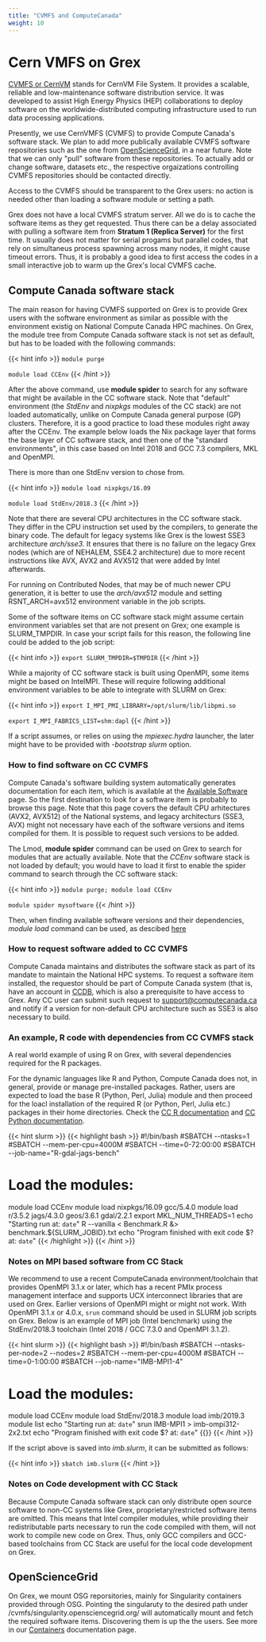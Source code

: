 ```yaml
---
title: "CVMFS and ComputeCanada"
weight: 10
---
```


# Cern VMFS on Grex

[CVMFS or CernVM](https://cernvm.cern.ch/portal/filesystem "CVMFS") stands for CernVM File System. It provides a scalable, reliable and low-maintenance software distribution service. It was developed to assist High Energy Physics (HEP) collaborations to deploy software on the worldwide-distributed computing infrastructure used to run data processing applications. 

Presently, we use CernVMFS (CVMFS) to provide Compute Canada's software stack. We plan to add more publically available CVMFS software repositories such as the one from [OpenScienceGrid](https://opensciencegrid.org/ "OpenScienceGrid"), in a near future. Note that we can only "pull" software from these repositories. To actually add or change software, datasets etc., the respective orgaizations controlling CVMFS repositories should be contacted directly.

Access to the CVMFS should be transparent to the Grex users: no action is needed other than loading a software module or setting a path.

Grex does not have a local CVMFS stratum server. All we do is to cache the software items as they get requested. Thus there can be a delay associated with pulling a software item from **Stratum 1 (Replica Server)** for the first time. It usually does not matter for serial progams but parallel codes, that rely on simultaneus process spawning across many nodes, it might cause timeout errors. Thus, it is probably a good idea to first access the codes in a small interactive job to warm up the Grex's local CVMFS cache.

## Compute Canada software stack

The main reason for having CVMFS supported on Grex is to provide Grex users with the software environment as similar as possible with the environment existig on National Compute Canada HPC machines. On Grex, the module tree from Compute Canada software stack is not set as default, but has to be loaded with the following commands:

{{< hint info >}}
```module purge```

```module load CCEnv```
{{< /hint >}}

After the above command, use **module spider** to search for any software that might be available in the CC software stack. Note that "default" environment (the _StdEnv_ and _nixpkgs_ modules of the CC stack) are not loaded automatically, unlike on Compute Canada general purpose (GP) clusters. Therefore, it is a good practice to load these modules right away after the CCEnv. The example below loads the Nix package layer that forms the base layer of CC software stack, and then one of the "standard environments", in this case based on Intel 2018 and GCC 7.3 compilers, MKL and OpenMPI.

There is more than one StdEnv version to chose from.

{{< hint info >}}
```module load nixpkgs/16.09```
  
```module load StdEnv/2018.3```
{{< /hint >}}

Note that there are several CPU architectures in the CC software stack. They differ in the CPU instruction set used by the compilers, to generate the binary code. The default for legacy systems like Grex is the lowest SSE3 architecture _arch/sse3_. It ensures that there is no failure on the legacy Grex nodes (which are of NEHALEM, SSE4.2 architecture) due to more recent instructions like AVX, AVX2 and AVX512 that were added by Intel afterwards.

For running on Contributed Nodes, that may be of much newer CPU generation, it is better to use the _arch/avx512_ module and setting RSNT_ARCH=avx512 environment variable in the job scripts.

Some of the software items on CC software stack might assume certain environment variables set that are not present on Grex; one example is SLURM_TMPDIR. In case your script fails for this reason, the following line could be added to the job script:

{{< hint info >}}
```export SLURM_TMPDIR=$TMPDIR```
{{< /hint >}}

While a majority of CC software stack is built using OpenMPI, some items might be based on IntelMPI. These will require following additional environment variables to be able to integrate with SLURM on Grex:

{{< hint info >}}
```export I_MPI_PMI_LIBRARY=/opt/slurm/lib/libpmi.so```
  
```export I_MPI_FABRICS_LIST=shm:dapl```
{{< /hint >}}
 
If a script assumes, or relies on using the _mpiexec.hydra_ launcher, the later might have to be provided with _-bootstrap slurm_ option.

### How to find software on CC CVMFS

Compute Canada's software building system automatically generates documentation for each item, which is available at the [Available Software](https://docs.computecanada.ca/wiki/Available_software) page. So the first destination to look for a software item is probably to browse this page. Note that this page covers the default CPU arhitectures (AVX2, AVX512) of the National systems, and legacy architecturs (SSE3, AVX) might not necessary have each of the software versions and items compiled for them. It is possible to request such versions to be added.

The Lmod, __module spider__ command can be used on Grex to search for modules that are actually available. Note that the _CCEnv_ software stack is not loaded by default; you would have to load it first to enable the spider command to search through the CC software stack:

{{< hint info >}}
```module purge; module load CCEnv```
  
```module spider mysoftware```
{{< /hint >}}
  
Then, when finding available software versions and their dependencies, _module load_ command can be used, as descibed [here](https://docs.computecanada.ca/wiki/Utiliser_des_modules/en)

### How to request software added to CC CVMFS

Compute Canada maintains and distributes the software stack as part of its mandate to maintain the National HPC systems. To request a software item installed, the requestor should be part of Compute Canada system (that is, have an account in [CCDB](https://ccdb.computecanada.ca), which is also a prerequisite to have access to Grex. Any CC user can submit such request to [support@computecanada.ca](mailto:support@computecanada.ca) and notify if a version for non-default CPU architecture such as SSE3 is also necessary to build.

### An example, R code with dependencies from CC CVMFS stack

A real world example of using R on Grex, with several dependencies required for the R packages.
 
For the dynamic languages like R and Python, Compute Canada does not, in general, provide or manage pre-installed packages. Rather, users are expected to load the base R (Python, Perl, Julia) module and then proceed for the loacl installation of the required R (or Python, Perl, Julia etc.) packages in their home directories. Check the [CC R documentation](https://docs.computecanada.ca/wiki/R) and [CC Python documentation](https://docs.computecanada.ca/wiki/Python).

{{< hint slurm >}}
{{< highlight bash >}}
#!/bin/bash
#SBATCH --ntasks=1
#SBATCH --mem-per-cpu=4000M
#SBATCH --time=0-72:00:00
#SBATCH --job-name="R-gdal-jags-bench"
# Load the modules:
module load CCEnv
module load nixpkgs/16.09 gcc/5.4.0
module load r/3.5.2 jags/4.3.0 geos/3.6.1 gdal/2.2.1
export MKL_NUM_THREADS=1
echo "Starting run at: `date`"
R --vanilla < Benchmark.R &> benchmark.${SLURM_JOBID}.txt
echo "Program finished with exit code $? at: `date`"
{{< /highlight >}}
{{< /hint >}}

### Notes on MPI based software from CC Stack

We recommend to use a recent ComputeCanada environment/toolchain that provides OpenMPI 3.1.x or later, which has a recent PMIx process management interface and supports UCX interconnect libraries that are used on Grex.
Earlier versions of OpenMPI might or might not work. With OpenMPI 3.1.x or 4.0.x, ```srun``` command should be used in SLURM job scripts on Grex.
Below is an example of MPI job (Intel benchmark) using the StdEnv/2018.3 toolchain (Intel 2018 / GCC 7.3.0 and OpenMPI 3.1.2).

{{< hint slurm >}}
{{< highlight bash >}}
#!/bin/bash
#SBATCH --ntasks-per-node=2 --nodes=2
#SBATCH --mem-per-cpu=4000M
#SBATCH --time=0-1:00:00
#SBATCH --job-name="IMB-MPI1-4"
# Load the modules:
module load CCEnv
module load StdEnv/2018.3
module load imb/2019.3
module list
echo "Starting run at: `date`"
srun IMB-MPI1 > imb-ompi312-2x2.txt
echo "Program finished with exit code $? at: `date`"
{{</highlight>}}
{{< /hint >}}

If the script above is saved into _imb.slurm_, it can be submitted as follows:

{{< hint info >}}
```sbatch imb.slurm```
{{< /hint >}}

### Notes on Code development with CC Stack

Because Compute Canada software stack can only distribute open source software to non-CC systems like Grex, proprietary/restricted software items are omitted. This means that Intel compiler modules, while providing their redistributable parts necessary to run the code compiled with them, will not work to compile new code on Grex. Thus, only GCC compilers and GCC-based toolchains from CC Stack are useful for the local code development on Grex.

## OpenScienceGrid

On Grex, we mount OSG reporsitories, mainly for Singularity containers provided through OSG. Pointing the singularuty to the desired path under /cvmfs/singularity.opensciencegrid.org/ will automatically mount and fetch the required software items. Discovering them is up the the users. See more in our [Containers](../containers/) documentation page.


